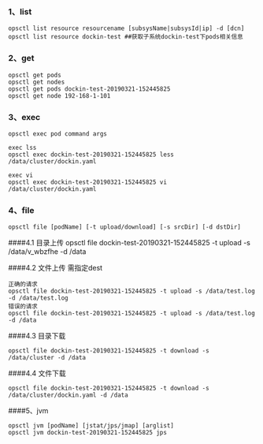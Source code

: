 ### 1、list
```
opsctl list resource resourcename [subsysName|subsysId|ip] -d [dcn] 
opsctl list resource dockin-test ##获取子系统dockin-test下pods相关信息
```

### 2、get
```
opsctl get pods
opsctl get nodes
opsctl get pods dockin-test-20190321-152445825
opsctl get node 192-168-1-101
```
### 3、exec
```
opsctl exec pod command args

exec lss
opsctl exec dockin-test-20190321-152445825 less /data/cluster/dockin.yaml

exec vi
opsctl exec dockin-test-20190321-152445825 vi /data/cluster/dockin.yaml
```

### 4、file
```
opsctl file [podName] [-t upload/download] [-s srcDir] [-d dstDir]
```

####4.1 目录上传
opsctl file dockin-test-20190321-152445825 -t upload -s /data/v_wbzfhe -d /data

####4.2 文件上传 需指定dest
```
正确的请求
opsctl file dockin-test-20190321-152445825 -t upload -s /data/test.log -d /data/test.log
错误的请求    
opsctl file dockin-test-20190321-152445825 -t upload -s /data/test.log -d /data
```   

####4.3 目录下载
```
opsctl file dockin-test-20190321-152445825 -t download -s /data/cluster -d /data
```

####4.4 文件下载
```
opsctl file dockin-test-20190321-152445825 -t download -s /data/cluster/dockin.yaml -d /data
```

####5、jvm
```
opsctl jvm [podName] [jstat/jps/jmap] [arglist] 
opsctl jvm dockin-test-20190321-152445825 jps
```